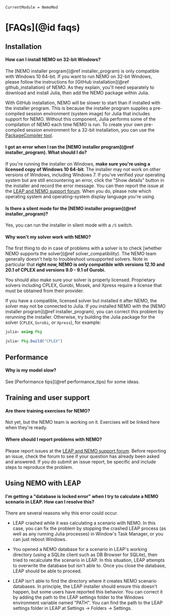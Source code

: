 ```@meta
CurrentModule = NemoMod
```
# [FAQs](@id faqs)

## Installation

#### How can I install NEMO on 32-bit Windows?

The [NEMO installer program](@ref installer_program) is only compatible with Windows 10 64-bit. If you want to run NEMO on 32-bit Windows, please follow the instructions for [GitHub installation](@ref github_installation) of NEMO. As they explain, you'll need separately to download and install Julia, then add the NEMO package within Julia.

With GitHub installation, NEMO will be slower to start than if installed with the installer program. This is because the installer program supplies a pre-compiled session environment (system image) for Julia that includes support for NEMO. Without this component, Julia performs some of the compilation of NEMO each time NEMO is run. To create your own pre-compiled session environment for a 32-bit installation, you can use the [PackageCompiler tool](https://github.com/JuliaLang/PackageCompiler.jl).

#### I got an error when I ran the [NEMO installer program](@ref installer_program). What should I do?

If you're running the installer on Windows, **make sure you're using a licensed copy of Windows 10 64-bit**. The installer may not work on other versions of Windows, including Windows 7. If you've verified your operating system but are still encountering an error, click the "Show details" button in the installer and record the error message. You can then report the issue at the [LEAP and NEMO support forum](https://leap.sei.org/support/). When you do, please note which operating system and operating-system display language you're using.

#### Is there a silent mode for the [NEMO installer program](@ref installer_program)?

Yes, you can run the installer in silent mode with a `/S` switch.

#### Why won't my solver work with NEMO?

The first thing to do in case of problems with a solver is to check [whether NEMO supports the solver](@ref solver_compatibility). The NEMO team generally doesn't help to troubleshoot unsupported solvers. Note in particular that **right now, NEMO is only compatible with versions 12.10 and 20.1 of CPLEX and versions 9.0 - 9.1 of Gurobi.**

You should also make sure your solver is properly licensed. Proprietary solvers including CPLEX, Gurobi, Mosek, and Xpress require a license that must be obtained from their provider.

If you have a compatible, licensed solver but installed it after NEMO, the solver may not be connected to Julia. If you installed NEMO with the [NEMO installer program](@ref installer_program), you can correct this problem by rerunning the installer. Otherwise, try building the Julia package for the solver (`CPLEX`, `Gurobi`, or `Xpress`), for example:

```julia
julia> using Pkg

julia> Pkg.build("CPLEX")
```
## Performance

#### Why is my model slow?

See [Performance tips](@ref performance_tips) for some ideas.

## Training and user support

#### Are there training exercises for NEMO?

Not yet, but the NEMO team is working on it. Exercises will be linked here when they're ready.

#### Where should I report problems with NEMO?

Please report issues at the [LEAP and NEMO support forum](https://leap.sei.org/support/). Before reporting an issue, check the forum to see if your question has already been asked and answered. If you do submit an issue report, be specific and include steps to reproduce the problem.

## Using NEMO with LEAP

#### I'm getting a "database is locked error" when I try to calculate a NEMO scenario in LEAP. How can I resolve this?

There are several reasons why this error could occur.

  * LEAP crashed while it was calculating a scenario with NEMO. In this case, you can fix the problem by stopping the crashed LEAP process (as well as any running Julia processes) in Window's Task Manager, or you can just reboot Windows.

  * You opened a NEMO database for a scenario in LEAP's working directory (using a SQLite client such as DB Browser for SQLite), then tried to recalculate the scenario in LEAP. In this situation, LEAP attempts to overwrite the database but isn't able to. Once you close the database, LEAP should be able to proceed.

  * LEAP isn't able to find the directory where it creates NEMO scenario databases. In principle, the LEAP installer should ensure this doesn't happen, but some users have reported this behavior. You can correct it by adding the path to the LEAP settings folder to the Windows environment variable named "PATH". You can find the path to the LEAP settings folder in LEAP at Settings -> Folders -> Settings.
